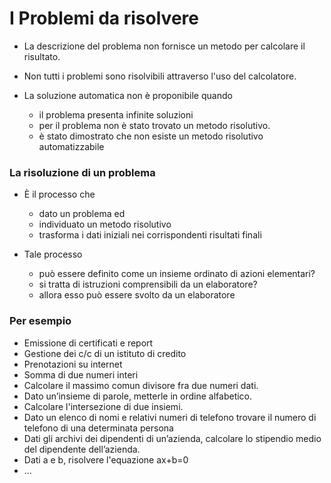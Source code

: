 # I Problemi da risolvere

* La descrizione del problema non fornisce  un metodo per calcolare il risultato.
* Non tutti i problemi sono risolvibili attraverso l'uso del calcolatore. 

* La soluzione automatica non è proponibile quando
	* il problema presenta infinite soluzioni 
	* per il problema non è stato trovato un metodo risolutivo.
	* è stato dimostrato che non esiste un metodo risolutivo automatizzabile

### La risoluzione di un problema

* È il processo che 
	* dato un problema ed 
	* individuato un metodo risolutivo
	* trasforma i dati iniziali nei corrispondenti risultati finali

* Tale processo
	* può essere definito come un insieme ordinato di azioni elementari?
	* si tratta di istruzioni comprensibili da un elaboratore? 
	* allora esso può essere svolto da un elaboratore

### Per esempio

* Emissione di certificati e report
* Gestione dei c/c di un istituto di credito
* Prenotazioni su internet
* Somma di due numeri interi
* Calcolare il massimo comun divisore fra due numeri dati.
* Dato un’insieme di parole, metterle in ordine alfabetico.
* Calcolare l'intersezione di due insiemi.
* Dato un elenco di nomi e relativi numeri di telefono trovare il numero di telefono di una determinata persona
* Dati gli archivi dei dipendenti di un’azienda, calcolare lo stipendio medio del dipendente dell’azienda.
* Dati a e b, risolvere l'equazione ax+b=0
* ...
